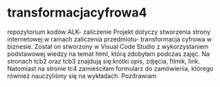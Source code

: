 # transformacjacyfrowa4
repozytorium kodów
ALK- zaliczenie Projekt dotyczy stworzenia strony internetowej w ramach zaliczenia przedmiotu- transformacja cyfrowa w biznesie. Został on stworzony w Visual Code Studio z wykorzystaniem podstawowej wiedzy na temat html, którą zdobyłam podczas zajęć. Na stronach tcb2 oraz tcb3 znajdują się:krótki opis, zdjęcia, filmik, link. Natomiast na stronie tc4 zamieściłam formularz do zamówienia, którego również nauczyliśmy się na wykładach. Pozdrawiam

